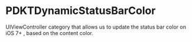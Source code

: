 PDKTDynamicStatusBarColor
=========================

UIViewController category that allows us to update the status bar color on iOS 7+ , based on the content color.
